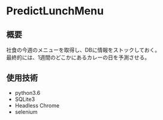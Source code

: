 # PredictLunchMenu
## 概要
社食の今週のメニューを取得し、DBに情報をストックしておく。  
最終的には、1週間のどこかにあるカレーの日を予測させる。

## 使用技術
* python3.6
* SQLite3
* Headless Chrome
* selenium

